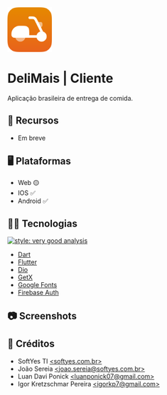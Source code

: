 <img width="100" height="100" src="assets/logo.png" alt="app logo">

# DeliMais | Cliente

Aplicação brasileira de entrega de comida.

## 🧰 Recursos

* Em breve

## 🖥️ Plataformas

* Web 🟡
* IOS ✅
* Android ✅

## 🧑‍💻 Tecnologias

[![style: very good analysis](https://img.shields.io/badge/style-very_good_analysis-B22C89.svg)](https://pub.dev/packages/very_good_analysis)

* [Dart](https://dart.dev/)
* [Flutter](https://flutter.dev/)
* [Dio](https://pub.dev/packages/dio)
* [GetX](https://pub.dev/packages/get)
* [Google Fonts](https://pub.dev/packages/google_fonts)
* [Firebase Auth](https://pub.dev/packages/firebase_auth)

## 📷 Screenshots

## 📜 Créditos

* SoftYes TI [\<softyes.com.br\>](https://softyes.com.br)
* João Sereia [\<joao.sereia@softyes.com.br\>](mailto:joao.sereia@softyes.com.br)
* Luan Davi Ponick [\<luanponick07@gmail.com\>](mailto:luanponick07@gmail.com)
* Igor Kretzschmar Pereira [\<igorkp7@gmail.com\>](mailto:igorkp7@gmail.com)
